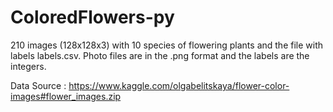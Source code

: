 # ColoredFlowers-py
210 images (128x128x3) with 10 species of flowering plants and the file with labels labels.csv. Photo files are in the .png format and the labels are the integers.


Data Source :
https://www.kaggle.com/olgabelitskaya/flower-color-images#flower_images.zip
